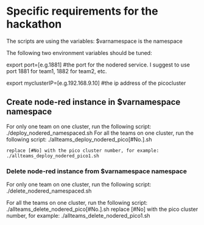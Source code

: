 # Specific requirements for the hackathon
The scripts are using the variables:
	$varnamespace is the namespace

The following two environment variables should be tuned:

export port=[e.g.1881] #the port for the nodered service. I suggest to use port 1881 for team1, 1882 for team2, etc.

export myclusterIP=[e.g.192.168.9.10] #the ip address of the picocluster

## Create node-red instance in $varnamespace namespace
For only one team on one cluster, run the following script:
	./deploy_nodered_namespaced.sh
For all the teams on one cluster, run the following script:
	./allteams_deploy_nodered_pico[#No.].sh 
	
	replace [#No] with the pico cluster number, for example:
	./allteams_deploy_nodered_pico1.sh 
	
### Delete node-red instance from $varnamespace namespace
For only one team on one cluster, run the following script:
	./delete_nodered_namespaced.sh
	
For all the teams on one cluster, run the following script:
	./allteams_delete_nodered_pico[#No.].sh 
	replace [#No] with the pico cluster number, for example:
	./allteams_delete_nodered_pico1.sh 
